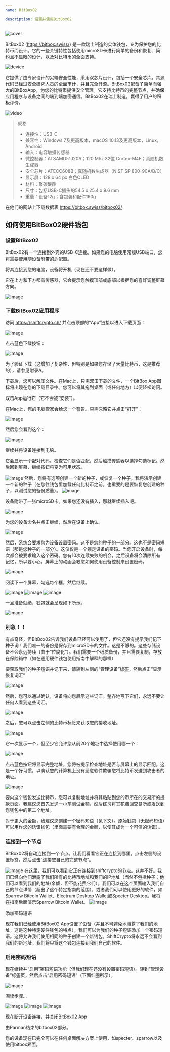 ```yaml
---
name: BitBox02

description: 设置并使用BitBox02
---
```


![cover](assets/cover.webp)

BitBox02 (https://bitbox.swiss/) 是一款瑞士制造的实体钱包，专为保护您的比特币而设计。它的一些关键特性包括使用microSD卡进行简单的备份和恢复、简约且不显眼的设计，以及对比特币的全面支持。

![device](assets/1.webp)

它提供了由专家设计的尖端安全性能，采用双芯片设计，包括一个安全芯片。其源代码已经过安全研究人员的全面审计，并且完全开源。BitBox02配备了简单而强大的BitBoxApp，为您的比特币提供安全管理。它支持比特币的完整节点，并确保应用程序与设备之间的端到端加密通信。BitBox02在瑞士制造，赢得了用户的积极评价。

![video](https://youtu.be/sB4b2PbYaj0)

> 规格
>
> - 连接性：USB-C
> - 兼容性：Windows 7及更高版本，macOS 10.13及更高版本，Linux，Android
> - 输入：电容触摸传感器
> - 微控制器：ATSAMD51J20A；120 Mhz 32位 Cortex-M4F；真随机数生成器
> - 安全芯片：ATECC608B；真随机数生成器（NIST SP 800-90A/B/C）
> - 显示屏：128 x 64 px 白色OLED
> - 材料：聚碳酸酯
> - 尺寸：包括USB-C插头的54.5 x 25.4 x 9.6 mm
> - 重量：设备12g；含包装和配件160g

在他们的网站上下载数据表 https://bitbox.swiss/bitbox02/

## 如何使用BitBox02硬件钱包

### 设置BitBox02

BitBox02有一个连接到外壳的USB-C连接。如果您的电脑使用常规USB端口，您将需要使用随设备附带的适配器。

将其连接到您的电脑，设备将开机（现在还不要这样做）。

它在上方和下方都有传感器，它会提示您触摸顶部或底部以根据您的喜好调整屏幕方向。

![image](assets/2.webp)

### 下载BitBox02应用程序

访问 https://shiftcrypto.ch/ 并点击顶部的“App”链接以进入下载页面：

![image](assets/3.webp)

点击蓝色下载按钮：

![image](assets/4.webp)

为了验证下载（这增加了复杂性，但特别是如果您存储了大量比特币，这是推荐的），请参见附录A。

下载后，您可以解压文件。在Mac上，只需双击下载的文件，一个BitBox App图标将出现在您的下载目录中。您可以将其拖到桌面（或任何地方）以便轻松访问。

双击App运行它（它不会被“安装”）。

在Mac上，您的电脑管家会给您一个警告。只需忽略它并点击“打开”：

![image](assets/5.webp)

然后您会看到这个：

![image](assets/6.webp)

继续并将设备连接到电脑。

它会显示一个配对代码。检查它们是否匹配，然后触摸传感器以选择勾选标记。然后回到屏幕，继续按钮将变为可用状态。

![image](assets/7.webp)
然后，您将有选项创建一个新的种子，或恢复一个种子。我将演示创建一个新的种子（在您往钱包里加载任何比特币之前，也重要的是要恢复您创建的种子，以测试您的备份质量）。
![image](assets/8.webp)

设备附带了一张microSD卡。如果您还没有插入，那就继续插入吧。

![image](assets/9.webp)

为您的设备命名并点击继续，然后在设备上确认。

![image](assets/10.webp)

然后，系统会要求您为设备设置密码。这不是您的种子的一部分。这也不是密码短语（那是您种子的一部分）。这仅仅是一个锁定设备的密码。当您开启设备时，每次都会被要求输入这个密码。您有10次连续失败的机会，之后设备将会清除所有记忆，所以要小心。屏幕上的动画会教您如何使用设备控制来设置密码。

![image](assets/11.webp)

阅读下一个屏幕，勾选每个框，然后继续。

![image](assets/12.webp)
![image](assets/13.webp)
![image](assets/14.webp)

一旦准备就绪，钱包就会呈现如下所示。

![image](assets/15.webp)

### 别急！！

有点奇怪，但BitBox02告诉我们设备已经可以使用了，但它还没有提示我们记下种子词！我们唯一的备份是保存到microSD卡的文件。这是不够的。这些存储设备不会永远持续（由于“位腐化”）。我们需要一个纸质备份，并且需要复制，存放在保险箱中（如在通用硬件钱包使用指南中解释的那样）

要获取我们的种子短语并记下来，请转到左侧的“管理设备”标签，然后点击“显示恢复词汇”

![image](assets/16.webp)

然后，您可以通过确认，设备将向您展示这些词汇。整齐地写下它们，永远不要让任何人看到这些词汇。

![image](assets/17.webp)

之后，您可以点击左侧的比特币标签来获取您的接收地址。

![image](assets/18.webp)

它一次显示一个，但至少它允许您从前20个地址中选择使用哪一个：

![image](assets/19.webp)

点击蓝色按钮将显示完整地址，您将被提示检查地址是否与屏幕上的显示匹配。这是一个好习惯，以确认您的计算机上没有恶意软件欺骗您将比特币发送到攻击者的地址。

![image](assets/20.webp)

要向这个钱包发送比特币，您可以复制地址并将其粘贴到您的币所在的交易所的提款页面。我建议您首先发送一小笔测试金额，然后练习将其花费回交易所或发送到您钱包中的第二个地址。

对于更大的金额，我建议您创建一个密码短语（见下文）。原始钱包（无密码短语）可以用作您的诱饵钱包（里面需要有合理的金额，以使其成为一个可信的诱饵）。

### 连接到一个节点

BitBox02将自动连接到一个节点。让我们看看它正在连接到哪里。点击左侧的设置标签，然后点击“连接您自己的完整节点”。

![image](assets/21.webp)
在这里，我们可以看到它正在连接到shiftcrypto的节点。这并不好。我们已经向他们泄露了我们所有的比特币地址和我们的IP地址（当然不包括种子；他们可以看到我们的地址/余额，但不能花费它们）。我们可以在这个页面输入我们自己的节点详情（超出了这个特定指南的范围），或者我们可以使用更好的软件，如Sparrow Bitcoin Wallet、Electrum Desktop Wallet或Specter Desktop。我将在指南后面演示Sparrow Bitcoin Wallet。
![image](assets/22.webp)

添加密码短语

现在我们已经使用BitBox02 App设置了设备（并且不可避免地泄露了我们的地址，这是这种特定硬件钱包的特点），我们可以为我们的种子短语添加一个密码短语。这将允许我们使用相同的种子创建一个新钱包，ShiftCrypto将永远不会看到我们的新地址。我们将只将这个钱包连接到我们自己的软件。

### 启用密码短语

现在继续并“启用”密码短语功能（但我们现在还没有设置密码短语）。转到“管理设备”标签页，然后点击“启用密码短语”（下面红圈所示）。

![image](assets/23.webp)

阅读步骤...

![image](assets/24.webp)
![image](assets/25.webp)
![image](assets/26.webp)

现在断开设备连接，并关闭BitBox02 App

由Parman结束的bitbox02部分。

您的设备现在已完全可以在任何桌面解决方案上使用，如specter、sparrow以及使用bitbox界面。